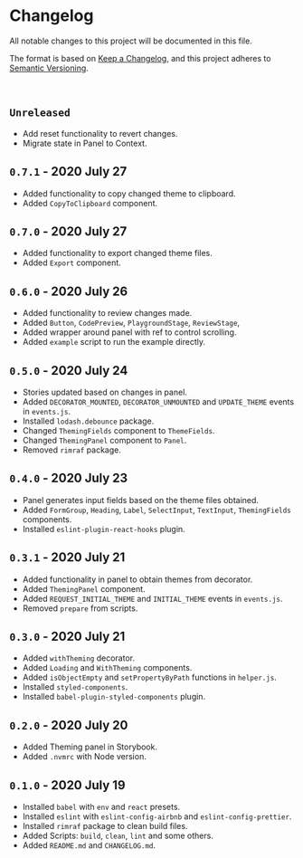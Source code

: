 # Changelog

All notable changes to this project will be documented in this file.

The format is based on [Keep a Changelog](https://keepachangelog.com/en/1.0.0/), and this project adheres to [Semantic Versioning](https://semver.org/spec/v2.0.0.html).

<br/>

## `Unreleased`

- Add reset functionality to revert changes.
- Migrate state in Panel to Context.

## `0.7.1` - 2020 July 27

- Added functionality to copy changed theme to clipboard.
- Added `CopyToClipboard` component.

## `0.7.0` - 2020 July 27

- Added functionality to export changed theme files.
- Added `Export` component.

## `0.6.0` - 2020 July 26

- Added functionality to review changes made.
- Added `Button`, `CodePreview`, `PlaygroundStage`, `ReviewStage`,
- Added wrapper around panel with ref to control scrolling.
- Added `example` script to run the example directly.

## `0.5.0` - 2020 July 24

- Stories updated based on changes in panel.
- Added `DECORATOR_MOUNTED`, `DECORATOR_UNMOUNTED` and `UPDATE_THEME` events in `events.js`.
- Installed `lodash.debounce` package.
- Changed `ThemingFields` component to `ThemeFields`.
- Changed `ThemingPanel` component to `Panel`.
- Removed `rimraf` package.

## `0.4.0` - 2020 July 23

- Panel generates input fields based on the theme files obtained.
- Added `FormGroup`, `Heading`, `Label`, `SelectInput`, `TextInput`, `ThemingFields` components.
- Installed `eslint-plugin-react-hooks` plugin.

## `0.3.1` - 2020 July 21

- Added functionality in panel to obtain themes from decorator.
- Added `ThemingPanel` component.
- Added `REQUEST_INITIAL_THEME` and `INITIAL_THEME` events in `events.js`.
- Removed `prepare` from scripts.

## `0.3.0` - 2020 July 21

- Added `withTheming` decorator.
- Added `Loading` and `WithTheming` components.
- Added `isObjectEmpty` and `setPropertyByPath` functions in `helper.js`.
- Installed `styled-components`.
- Installed `babel-plugin-styled-components` plugin.

## `0.2.0` - 2020 July 20

- Added Theming panel in Storybook.
- Added `.nvmrc` with Node version.

## `0.1.0` - 2020 July 19

- Installed `babel` with `env` and `react` presets.
- Installed `eslint` with `eslint-config-airbnb` and `eslint-config-prettier`.
- Installed `rimraf` package to clean build files.
- Added Scripts: `build`, `clean`, `lint` and some others.
- Added `README.md` and `CHANGELOG.md`.
